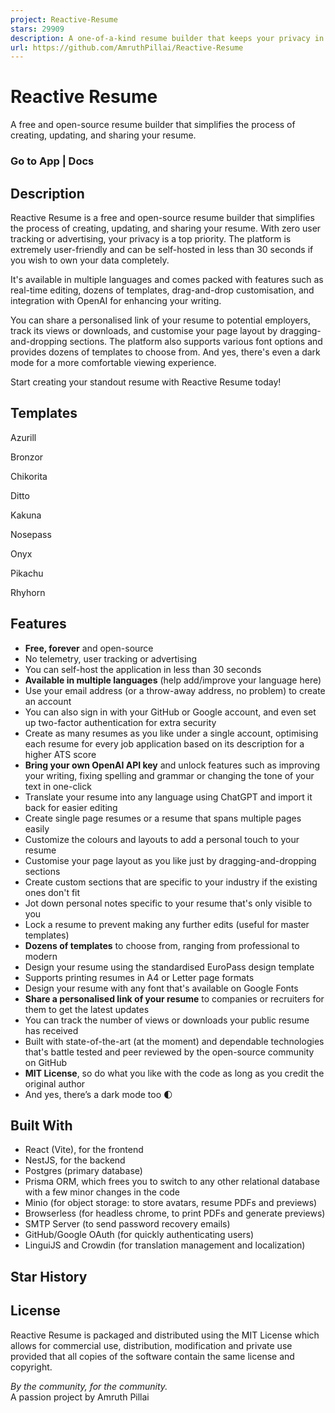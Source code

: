 ```yaml
---
project: Reactive-Resume
stars: 29909
description: A one-of-a-kind resume builder that keeps your privacy in mind. Completely secure, customizable, portable, open-source and free forever. Try it out today!
url: https://github.com/AmruthPillai/Reactive-Resume
---
```


Reactive Resume
===============

A free and open-source resume builder that simplifies the process of creating, updating, and sharing your resume.

### Go to App | Docs

Description
-----------

Reactive Resume is a free and open-source resume builder that simplifies the process of creating, updating, and sharing your resume. With zero user tracking or advertising, your privacy is a top priority. The platform is extremely user-friendly and can be self-hosted in less than 30 seconds if you wish to own your data completely.

It's available in multiple languages and comes packed with features such as real-time editing, dozens of templates, drag-and-drop customisation, and integration with OpenAI for enhancing your writing.

You can share a personalised link of your resume to potential employers, track its views or downloads, and customise your page layout by dragging-and-dropping sections. The platform also supports various font options and provides dozens of templates to choose from. And yes, there's even a dark mode for a more comfortable viewing experience.

Start creating your standout resume with Reactive Resume today!

Templates
---------

Azurill

Bronzor

Chikorita

Ditto

Kakuna

Nosepass

Onyx

Pikachu

Rhyhorn

Features
--------

-   **Free, forever** and open-source
-   No telemetry, user tracking or advertising
-   You can self-host the application in less than 30 seconds
-   **Available in multiple languages** (help add/improve your language here)
-   Use your email address (or a throw-away address, no problem) to create an account
-   You can also sign in with your GitHub or Google account, and even set up two-factor authentication for extra security
-   Create as many resumes as you like under a single account, optimising each resume for every job application based on its description for a higher ATS score
-   **Bring your own OpenAI API key** and unlock features such as improving your writing, fixing spelling and grammar or changing the tone of your text in one-click
-   Translate your resume into any language using ChatGPT and import it back for easier editing
-   Create single page resumes or a resume that spans multiple pages easily
-   Customize the colours and layouts to add a personal touch to your resume
-   Customise your page layout as you like just by dragging-and-dropping sections
-   Create custom sections that are specific to your industry if the existing ones don't fit
-   Jot down personal notes specific to your resume that's only visible to you
-   Lock a resume to prevent making any further edits (useful for master templates)
-   **Dozens of templates** to choose from, ranging from professional to modern
-   Design your resume using the standardised EuroPass design template
-   Supports printing resumes in A4 or Letter page formats
-   Design your resume with any font that's available on Google Fonts
-   **Share a personalised link of your resume** to companies or recruiters for them to get the latest updates
-   You can track the number of views or downloads your public resume has received
-   Built with state-of-the-art (at the moment) and dependable technologies that's battle tested and peer reviewed by the open-source community on GitHub
-   **MIT License**, so do what you like with the code as long as you credit the original author
-   And yes, there’s a dark mode too 🌓

Built With
----------

-   React (Vite), for the frontend
-   NestJS, for the backend
-   Postgres (primary database)
-   Prisma ORM, which frees you to switch to any other relational database with a few minor changes in the code
-   Minio (for object storage: to store avatars, resume PDFs and previews)
-   Browserless (for headless chrome, to print PDFs and generate previews)
-   SMTP Server (to send password recovery emails)
-   GitHub/Google OAuth (for quickly authenticating users)
-   LinguiJS and Crowdin (for translation management and localization)

Star History
------------

License
-------

Reactive Resume is packaged and distributed using the MIT License which allows for commercial use, distribution, modification and private use provided that all copies of the software contain the same license and copyright.

_By the community, for the community._  
A passion project by Amruth Pillai
